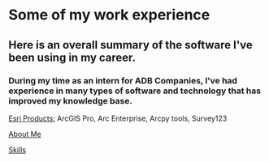<!DOCTYPE html>
<html>
    <head>
<h1 id="experience">Some of my work experience</h1>
    </head>
<h2 id="this-code-sample-was-written-by-me">Here is an overall summary of the software I've been using in my career.</h2>
<body>
<h3>During my time as an intern for ADB Companies, I've had experience in many types of software and technology that has improved my knowledge base.</h3>
<p> <U>Esri Products:</U> ArcGIS Pro, Arc Enterprise, Arcpy tools, Survey123
</p>
        
</body>  
<p><a href="./AboutMax.md">About Me</a></p>
<p><a href="./Skills.md">Skills</a></p>
  
